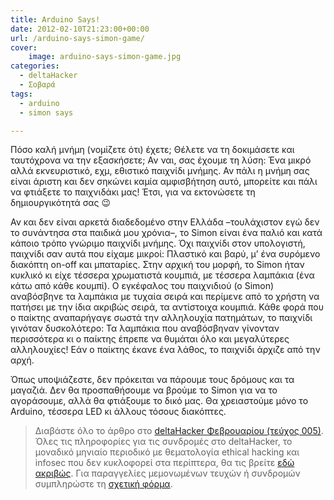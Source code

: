 ```yaml
---
title: Arduino Says!
date: 2012-02-10T21:23:00+00:00
url: /arduino-says-simon-game/
cover:
    image: arduino-says-simon-game.jpg
categories:
  - deltaHacker
  - Σοβαρά
tags:
  - arduino
  - simon says

---
```

Πόσο καλή μνήμη (νομίζετε ότι) έχετε; Θέλετε να τη δοκιμάσετε και ταυτόχρονα να την εξασκήσετε; Αν ναι, σας έχουμε τη λύση: Ένα μικρό αλλά εκνευριστικό, εχμ, εθιστικό παιχνίδι μνήμης. Αν πάλι η μνήμη σας είναι άριστη και δεν σηκώνει καμία αμφισβήτηση αυτό, μπορείτε και πάλι να φτιάξετε το παιχνιδάκι μας! Έτσι, για να εκτονώσετε τη δημιουργικότητά σας 😉

Αν και δεν είναι αρκετά διαδεδομένο στην Ελλάδα –τουλάχιστον εγώ δεν το συνάντησα στα παιδικά μου χρόνια–, το Simon είναι ένα παλιό και κατά κάποιο τρόπο γνώριμο παιχνίδι μνήμης. Όχι παιχνίδι στον υπολογιστή, παιχνίδι σαν αυτά που είχαμε μικροί: Πλαστικό και βαρύ, μ’ ένα συρόμενο διακόπτη on-off και μπαταρίες. Στην αρχική του μορφή, το Simon ήταν κυκλικό κι είχε τέσσερα χρωματιστά κουμπιά, με τέσσερα λαμπάκια (ένα κάτω από κάθε κουμπί). Ο εγκέφαλος του παιχνιδιού (ο Simon) αναβόσβηνε τα λαμπάκια με τυχαία σειρά και περίμενε από το χρήστη να πατήσει με την ίδια ακριβώς σειρά, τα αντίστοιχα κουμπιά. Κάθε φορά που ο παίκτης αναπαρήγαγε σωστά την αλληλουχία πατημάτων, το παιχνίδι γινόταν δυσκολότερο: Τα λαμπάκια που αναβόσβηναν γίνονταν περισσότερα κι ο παίκτης έπρεπε να θυμάται όλο και μεγαλύτερες αλληλουχίες! Εάν ο παίκτης έκανε ένα λάθος, το παιχνίδι άρχιζε από την αρχή.

Όπως υποψιάζεστε, δεν πρόκειται να πάρουμε τους δρόμους και τα μαγαζιά. Δεν θα προσπαθήσουμε να βρούμε το Simon για να το αγοράσουμε, αλλά θα φτιάξουμε το δικό μας. Θα χρειαστούμε μόνο το Arduino, τέσσερα LED κι άλλους τόσους διακόπτες.

> Διαβάστε όλο το άρθρο στο <a href="http://deltahacker.gr/2012/02/09/deltahacker005/" title="deltaHacker 005 – Hack and Learn edition" target="_blank" rel="noopener noreferrer nofollow" class="broken_link">deltaHacker Φεβρουαρίου (τεύχος 005)</a>. Όλες τις πληροφορίες για τις συνδρομές στο deltaHacker, το μοναδικό μηνιαίο περιοδικό με θεματολογία ethical hacking και infosec που δεν κυκλοφορεί στα περίπτερα, θα τις βρείτε <a href="http://deltahacker.gr/subscriptions/" title="Πληροφορίες συνδρομών" target="_blank" rel="noopener noreferrer nofollow" class="broken_link">εδώ ακριβώς</a>. Για παραγγελίες μεμονωμένων τευχών ή συνδρομών συμπληρώστε τη <a href="http://deltahacker.gr/order/" title="Αγορές τευχών & συνδρομών" target="_blank" rel="noopener noreferrer nofollow" class="broken_link">σχετική φόρμα</a>.